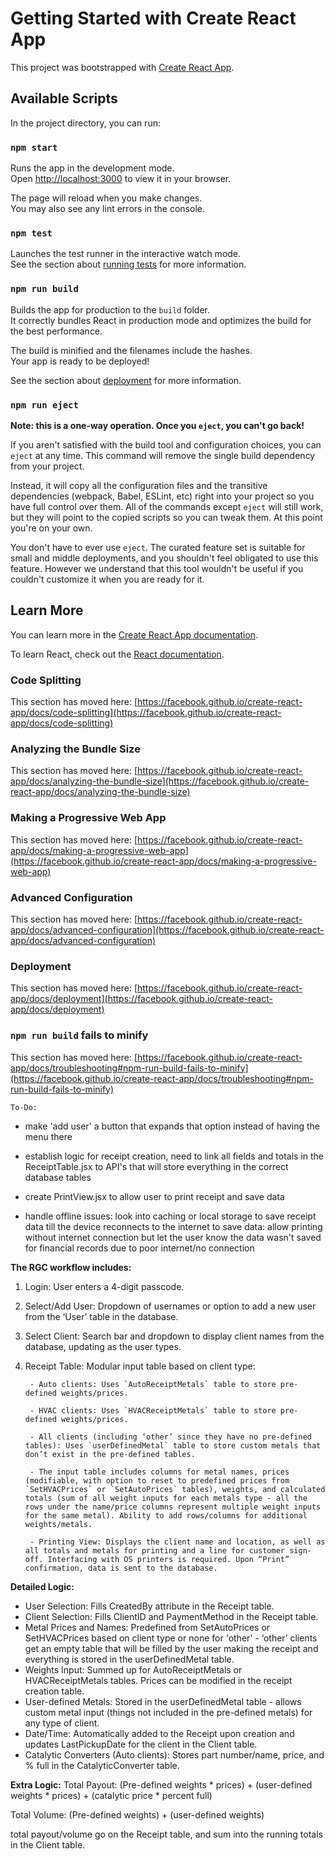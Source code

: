 # Getting Started with Create React App

This project was bootstrapped with [Create React App](https://github.com/facebook/create-react-app).

## Available Scripts

In the project directory, you can run:

### `npm start`

Runs the app in the development mode.\
Open [http://localhost:3000](http://localhost:3000) to view it in your browser.

The page will reload when you make changes.\
You may also see any lint errors in the console.

### `npm test`

Launches the test runner in the interactive watch mode.\
See the section about [running tests](https://facebook.github.io/create-react-app/docs/running-tests) for more information.

### `npm run build`

Builds the app for production to the `build` folder.\
It correctly bundles React in production mode and optimizes the build for the best performance.

The build is minified and the filenames include the hashes.\
Your app is ready to be deployed!

See the section about [deployment](https://facebook.github.io/create-react-app/docs/deployment) for more information.

### `npm run eject`

**Note: this is a one-way operation. Once you `eject`, you can't go back!**

If you aren't satisfied with the build tool and configuration choices, you can `eject` at any time. This command will remove the single build dependency from your project.

Instead, it will copy all the configuration files and the transitive dependencies (webpack, Babel, ESLint, etc) right into your project so you have full control over them. All of the commands except `eject` will still work, but they will point to the copied scripts so you can tweak them. At this point you're on your own.

You don't have to ever use `eject`. The curated feature set is suitable for small and middle deployments, and you shouldn't feel obligated to use this feature. However we understand that this tool wouldn't be useful if you couldn't customize it when you are ready for it.

## Learn More

You can learn more in the [Create React App documentation](https://facebook.github.io/create-react-app/docs/getting-started).

To learn React, check out the [React documentation](https://reactjs.org/).

### Code Splitting

This section has moved here: [https://facebook.github.io/create-react-app/docs/code-splitting](https://facebook.github.io/create-react-app/docs/code-splitting)

### Analyzing the Bundle Size

This section has moved here: [https://facebook.github.io/create-react-app/docs/analyzing-the-bundle-size](https://facebook.github.io/create-react-app/docs/analyzing-the-bundle-size)

### Making a Progressive Web App

This section has moved here: [https://facebook.github.io/create-react-app/docs/making-a-progressive-web-app](https://facebook.github.io/create-react-app/docs/making-a-progressive-web-app)

### Advanced Configuration

This section has moved here: [https://facebook.github.io/create-react-app/docs/advanced-configuration](https://facebook.github.io/create-react-app/docs/advanced-configuration)

### Deployment

This section has moved here: [https://facebook.github.io/create-react-app/docs/deployment](https://facebook.github.io/create-react-app/docs/deployment)

### `npm run build` fails to minify

This section has moved here: [https://facebook.github.io/create-react-app/docs/troubleshooting#npm-run-build-fails-to-minify](https://facebook.github.io/create-react-app/docs/troubleshooting#npm-run-build-fails-to-minify)






`To-Do:`

- make 'add user' a button that expands that option instead of having the menu there

- establish logic for receipt creation, need to link all fields and totals in the ReceiptTable.jsx to API's that will store everything in the correct database tables

- create PrintView.jsx to allow user to print receipt and save data

- handle offline issues: look into caching or local storage to save receipt data till the device reconnects to the internet to save data: allow printing without internet connection but let the user know the data wasn't saved for financial records due to poor internet/no connection 






**The RGC workflow includes:**

1. Login: User enters a 4-digit passcode.

2. Select/Add User: Dropdown of usernames or option to add a new user from the ‘User’ table in the database.

3. Select Client: Search bar and dropdown to display client names from the database, updating as the user types.

4. Receipt Table: Modular input table based on client type:

        - Auto clients: Uses `AutoReceiptMetals` table to store pre-defined weights/prices.

        - HVAC clients: Uses `HVACReceiptMetals` table to store pre-defined weights/prices.

        - All clients (including ‘other’ since they have no pre-defined tables): Uses `userDefinedMetal` table to store custom metals that don’t exist in the pre-defined tables.

        - The input table includes columns for metal names, prices (modifiable, with option to reset to predefined prices from `SetHVACPrices` or `SetAutoPrices` tables), weights, and calculated totals (sum of all weight inputs for each metals type - all the rows under the name/price columns represent multiple weight inputs for the same metal). Ability to add rows/columns for additional weights/metals.

        - Printing View: Displays the client name and location, as well as all totals and metals for printing and a line for customer sign-off. Interfacing with OS printers is required. Upon “Print” confirmation, data is sent to the database.


**Detailed Logic:**
- User Selection: Fills CreatedBy attribute in the Receipt table.
- Client Selection: Fills ClientID and PaymentMethod in the Receipt table.
- Metal Prices and Names: Predefined from SetAutoPrices or SetHVACPrices based on client type or none for 'other' - ‘other’ clients get an empty table that will be filled by the user making the receipt and everything is stored in the userDefinedMetal table.
- Weights Input: Summed up for AutoReceiptMetals or HVACReceiptMetals tables. Prices can be modified in the receipt creation table.
- User-defined Metals: Stored in the userDefinedMetal table - allows custom metal input (things not included in the pre-defined metals) for any type of client.
- Date/Time: Automatically added to the Receipt upon creation and updates LastPickupDate for the client in the Client table.
- Catalytic Converters (Auto clients): Stores part number/name, price, and % full in the CatalyticConverter table.


**Extra Logic:**
Total Payout: (Pre-defined weights * prices) + (user-defined weights * prices) + (catalytic price * percent full)

Total Volume: (Pre-defined weights) + (user-defined weights)


total payout/volume go on the Receipt table, and sum into the running totals in the Client table.

